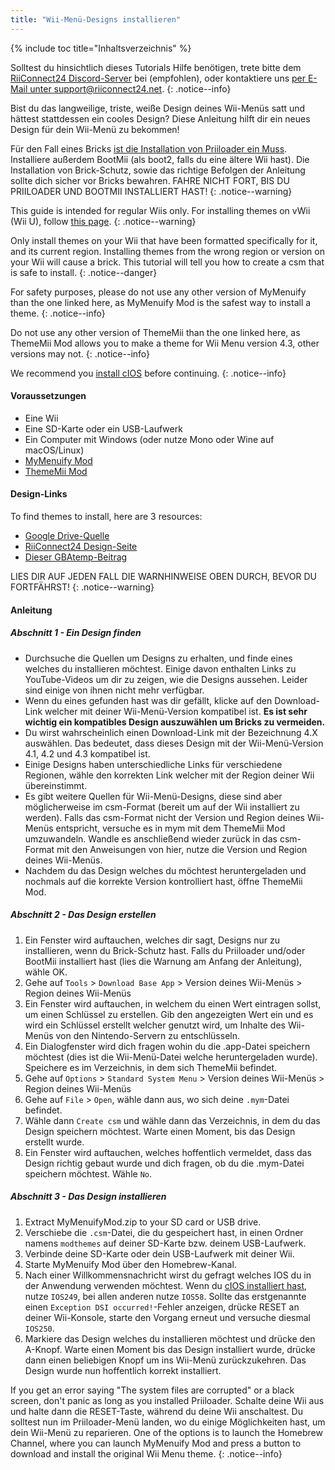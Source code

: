 ```yaml
---
title: "Wii-Menü-Designs installieren"
---
```


{% include toc title="Inhaltsverzeichnis" %}

Solltest du hinsichtlich dieses Tutorials Hilfe benötigen, trete bitte dem [RiiConnect24 Discord-Server](https://discord.gg/rc24) bei (empfohlen), oder kontaktiere uns [per E-Mail unter support@riiconnect24.net](mailto:support@riiconnect24.net).
{: .notice--info}

Bist du das langweilige, triste, weiße Design deines Wii-Menüs satt und hättest stattdessen ein cooles Design? Diese Anleitung hilft dir ein neues Design für dein Wii-Menü zu bekommen!

Für den Fall eines Bricks [ist die Installation von Priiloader ein Muss](priiloader). Installiere außerdem BootMii (als boot2, falls du eine ältere Wii hast). Die Installation von Brick-Schutz, sowie das richtige Befolgen der Anleitung sollte dich sicher vor Bricks bewahren. FAHRE NICHT FORT, BIS DU PRIILOADER UND BOOTMII INSTALLIERT HAST!
{: .notice--warning}

This guide is intended for regular Wiis only. For installing themes on vWii (Wii U), follow [this page](themes-vwii).
{: .notice--warning}

Only install themes on your Wii that have been formatted specifically for it, and its current region. Installing themes from the wrong region or version on your Wii will cause a brick. This tutorial will tell you how to create a csm that is safe to install.
{: .notice--danger}

For safety purposes, please do not use any other version of MyMenuify than the one linked here, as MyMenuify Mod is the safest way to install a theme.
{: .notice--info}

Do not use any other version of ThemeMii than the one linked here, as ThemeMii Mod allows you to make a theme for Wii Menu version 4.3, other versions may not.
{: .notice--info}

We recommend you [install cIOS](cios) before continuing.
{: .notice--info}

#### Voraussetzungen

* Eine Wii
* Eine SD-Karte oder ein USB-Laufwerk
* Ein Computer mit Windows (oder nutze Mono oder Wine auf macOS/Linux)
* [MyMenuify Mod](https://hbb1.oscwii.org/hbb/MyMenuifyMod/MyMenuifyMod.zip)
* [ThemeMii Mod](/assets/files/New_Thememii_MOD.rar)

#### Design-Links

To find themes to install, here are 3 resources:

* [Google Drive-Quelle](https://drive.google.com/drive/folders/19tyeVQ--bJ0ZUTNg5yvAGvc3G4-euEpm?usp=sharing)
* [RiiConnect24 Design-Seite](https://rc24.xyz/goodies/themes/)
* [Dieser GBAtemp-Beitrag](https://gbatemp.net/threads/wii-theme-team-creations-v2.336596/)

LIES DIR AUF JEDEN FALL DIE WARNHINWEISE OBEN DURCH, BEVOR DU FORTFÄHRST!
{: .notice--warning}

#### Anleitung

##### Abschnitt 1 - Ein Design finden

* Durchsuche die Quellen um Designs zu erhalten, und finde eines welches du installieren möchtest. Einige davon enthalten Links zu YouTube-Videos um dir zu zeigen, wie die Designs aussehen. Leider sind einige von ihnen nicht mehr verfügbar.
* Wenn du eines gefunden hast was dir gefällt, klicke auf den Download-Link welcher mit deiner Wii-Menü-Version kompatibel ist. **Es ist sehr wichtig ein kompatibles Design auszuwählen um Bricks zu vermeiden.**
* Du wirst wahrscheinlich einen Download-Link mit der Bezeichnung 4.X auswählen. Das bedeutet, dass dieses Design mit der Wii-Menü-Version 4.1, 4.2 und 4.3 kompatibel ist.
* Einige Designs haben unterschiedliche Links für verschiedene Regionen, wähle den korrekten Link welcher mit der Region deiner Wii übereinstimmt.
* Es gibt weitere Quellen für Wii-Menü-Designs, diese sind aber möglicherweise im csm-Format (bereit um auf der Wii installiert zu werden). Falls das csm-Format nicht der Version und Region deines Wii-Menüs entspricht, versuche es in mym mit dem ThemeMii Mod umzuwandeln. Wandle es anschließend wieder zurück in das csm-Format mit den Anweisungen von hier, nutze die Version und Region deines Wii-Menüs.
* Nachdem du das Design welches du möchtest heruntergeladen und nochmals auf die korrekte Version kontrolliert hast, öffne ThemeMii Mod.

##### Abschnitt 2 - Das Design erstellen

1. Ein Fenster wird auftauchen, welches dir sagt, Designs nur zu installieren, wenn du Brick-Schutz hast. Falls du Priiloader und/oder BootMii installiert hast (lies die Warnung am Anfang der Anleitung), wähle OK.
2. Gehe auf `Tools` > `Download Base App` > Version deines Wii-Menüs > Region deines Wii-Menüs
3. Ein Fenster wird auftauchen, in welchem du einen Wert eintragen sollst, um einen Schlüssel zu erstellen. Gib den angezeigten Wert ein und es wird ein Schlüssel erstellt welcher genutzt wird, um Inhalte des Wii-Menüs von den Nintendo-Servern zu entschlüsseln.
4. Ein Dialogfenster wird dich fragen wohin du die .app-Datei speichern möchtest (dies ist die Wii-Menü-Datei welche heruntergeladen wurde). Speichere es im Verzeichnis, in dem sich ThemeMii befindet.
5. Gehe auf `Options` > `Standard System Menu` > Version deines Wii-Menüs > Region deines Wii-Menüs
6. Gehe auf `File` > `Open`, wähle dann aus, wo sich deine `.mym`-Datei befindet.
7. Wähle dann `Create csm` und wähle dann das Verzeichnis, in dem du das Design speichern möchtest. Warte einen Moment, bis das Design erstellt wurde.
8. Ein Fenster wird auftauchen, welches hoffentlich vermeldet, dass das Design richtig gebaut wurde und dich fragen, ob du die .mym-Datei speichern möchtest. Wähle `No`.

##### Abschnitt 3 - Das Design installieren

1. Extract MyMenuifyMod.zip to your SD card or USB drive.
2. Verschiebe die `.csm`-Datei, die du gespeichert hast, in einen Ordner namens `modthemes` auf deiner SD-Karte bzw. deinem USB-Laufwerk.
3. Verbinde deine SD-Karte oder dein USB-Laufwerk mit deiner Wii.
4. Starte MyMenuify Mod über den Homebrew-Kanal.
5. Nach einer Willkommensnachricht wirst du gefragt welches IOS du in der Anwendung verwenden möchtest. Wenn du [cIOS installiert hast](cios), nutze `IOS249`, bei allen anderen nutze `IOS58`. Sollte das erstgenannte einen `Exception DSI occurred!`-Fehler anzeigen, drücke RESET an deiner Wii-Konsole, starte den Vorgang erneut und versuche diesmal `IOS250`.
6. Markiere das Design welches du installieren möchtest und drücke den A-Knopf. Warte einen Moment bis das Design installiert wurde, drücke dann einen beliebigen Knopf um ins Wii-Menü zurückzukehren. Das Design wurde nun hoffentlich korrekt installiert.

If you get an error saying "The system files are corrupted" or a black screen, don't panic as long as you installed Priiloader. Schalte deine Wii aus und halte dann die RESET-Taste, während du deine Wii anschaltest. Du solltest nun im Priiloader-Menü landen, wo du einige Möglichkeiten hast, um dein Wii-Menü zu reparieren. One of the options is to launch the Homebrew Channel, where you can launch MyMenuify Mod and press a button to download and install the original Wii Menu theme.
{: .notice--info}
